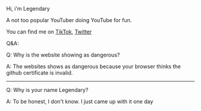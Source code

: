 Hi, i'm Legendary

A not too popular YouTuber doing YouTube for fun.

You can find me on [TikTok](tiktok.com/@legendaryisreal), [Twitter](twitter.com/LegendaryIsReal)

Q&A:

Q: Why is the website showing as dangerous?

A: The websites shows as dangerous because your browser thinks the github certificate is invalid.

-------------------------------------------------------------------------------------------------------------------------------------------------------------------------

Q: Why is your name Legendary?

A: To be honest, I don't know. I just came up with it one day
